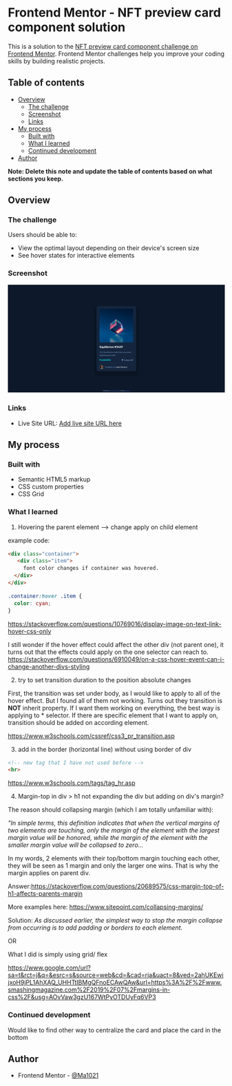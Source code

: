 # Frontend Mentor - NFT preview card component solution

This is a solution to the [NFT preview card component challenge on Frontend Mentor](https://www.frontendmentor.io/challenges/nft-preview-card-component-SbdUL_w0U). Frontend Mentor challenges help you improve your coding skills by building realistic projects. 

## Table of contents

- [Overview](#overview)
  - [The challenge](#the-challenge)
  - [Screenshot](#screenshot)
  - [Links](#links)
- [My process](#my-process)
  - [Built with](#built-with)
  - [What I learned](#what-i-learned)
  - [Continued development](#continued-development)
- [Author](#author)

**Note: Delete this note and update the table of contents based on what sections you keep.**

## Overview

### The challenge

Users should be able to:

- View the optimal layout depending on their device's screen size
- See hover states for interactive elements

### Screenshot

![](./03screenshot_desktop.png)


### Links

- Live Site URL: [Add live site URL here](https://your-live-site-url.com)

## My process

### Built with

- Semantic HTML5 markup
- CSS custom properties
- CSS Grid

### What I learned

1. Hovering the parent element --> change apply on child element

example code: 
```html
<div class="container">
   <div class="item">
     font color changes if container was hovered.
  </div>
</div>
```

```css
.container:hover .item {
  color: cyan;
}
```

https://stackoverflow.com/questions/10769016/display-image-on-text-link-hover-css-only

I still wonder if the hover effect could affect the other div (not parent one), it turns out that the effects could apply on the one selector can reach to.
https://stackoverflow.com/questions/6910049/on-a-css-hover-event-can-i-change-another-divs-styling

2. try to set transition duration to the position absolute changes

First, the transition was set under body, as I would like to apply to all of the hover effect.
But I found all of them not working. Turns out they transition is **NOT** inherit property.
If I want them working on everything, the best way is applying to * selector.
If there are specific element that I want to apply on, transition should be added on according element.

https://www.w3schools.com/cssref/css3_pr_transition.asp


3. add in the border (horizontal line) without using border of div

```html
<!-- new tag that I have not used before -->
<hr>
```
https://www.w3schools.com/tags/tag_hr.asp

4. Margin-top in div > h1 not expanding the div but adding on div's margin?

The reason should collapsing margin (which I am totally unfamiliar with):

_"In simple terms, this definition indicates that when the *vertical margins of two elements are touching*, only the margin of the element with the *largest margin* value will be honored, while the margin of the element with the smaller margin value will be collapsed to zero..._

In my words, 2 elements with their top/bottom margin touching each other, they will be seen as 1 margin and only the larger one wins. That is why the margin applies on parent div.

Answer:https://stackoverflow.com/questions/20689575/css-margin-top-of-h1-affects-parents-margin

More examples here: https://www.sitepoint.com/collapsing-margins/

Solution: _As discussed earlier, the simplest way to stop the margin collapse from occurring is to add padding or borders to each element._

OR

What I did is simply using grid/ flex

https://www.google.com/url?sa=t&rct=j&q=&esrc=s&source=web&cd=&cad=rja&uact=8&ved=2ahUKEwijxoH9jPL1AhXAQ_UHHTtIBMgQFnoECAwQAw&url=https%3A%2F%2Fwww.smashingmagazine.com%2F2019%2F07%2Fmargins-in-css%2F&usg=AOvVaw3gzU167WtPyOTDUyFq6VP3

### Continued development

Would like to find other way to centralize the card and place the card in the bottom

## Author

- Frontend Mentor - [@Ma1021](https://www.frontendmentor.io/profile/Ma0121)


